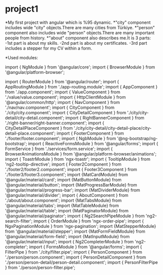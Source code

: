 # project1
*My first project with angular which is %95 dynamic.
*"city" component includes wide "city" objects.There are many cities from Türkiye.
*"person" component also includes wide "person" objects.There are many important people from history.
*"about" component also describes me.İt is 3 parts:
-1st part is about my skills.
-2nd part is about my certificates.
-3rd part includes a stepper for my CV within a form.

*Used modules:

import { NgModule } from '@angular/core';
import { BrowserModule } from '@angular/platform-browser';

import { RouterModule } from '@angular/router';
import { AppRoutingModule } from './app-routing.module';
import { AppComponent } from './app.component';
import { ValueComponent } from './value/value.component';
import { HttpClientModule } from '@angular/common/http';
import { NavComponent } from './nav/nav.component';
import { CityComponent } from './city/city.component';
import { CityDetailComponent } from './city/city-detail/city-detail.component';
import { RightBannerComponent } from './right-banner/right-banner.component';
import { CityDetailPlaceComponent } from './city/city-detail/city-detail-place/city-detail-place.component';
import { FooterComponent } from './footer/footer.component';
import { NgbModule } from '@ng-bootstrap/ng-bootstrap';
import { ReactiveFormsModule } from '@angular/forms';
import { FormService } from './services/form.service';
import { BrowserAnimationsModule } from '@angular/platform-browser/animations';
import { ToastrModule } from 'ngx-toastr';
import { TooltipModule } from 'ng2-tooltip-directive';
import { Footer2Component } from './footer2/footer2.component';
import { Footer3Component } from './footer3/footer3.component';
import {MatCardModule} from '@angular/material/card'; 
import {MatButtonModule} from '@angular/material/button'; 
import {MatProgressBarModule} from '@angular/material/progress-bar'; 
import {MatDividerModule} from '@angular/material/divider';
import { AboutComponent } from './about/about.component'; 
import {MatTabsModule} from '@angular/material/tabs'; 
import {MatTableModule} from '@angular/material/table'; 
import {MatPaginatorModule} from '@angular/material/paginator';
import { Ng2SearchPipeModule } from 'ng2-search-filter';
import { OrderModule } from 'ngx-order-pipe';
import { NgxPaginationModule } from 'ngx-pagination';
import {MatStepperModule} from '@angular/material/stepper'; 
import {MatFormFieldModule} from '@angular/material/form-field'; 
import {MatInputModule} from '@angular/material/input'; 
import { Ng2CompleterModule } from 'ng2-completer';
import { FormsModule } from '@angular/forms';
import { FilterPipe } from './city/filter.pipe';
import { PersonComponent } from './person/person.component';
import { PersonDetailComponent } from './person/person-detail/person-detail.component';
import { PersonFilterPipe } from './person/person-filter.pipe';

